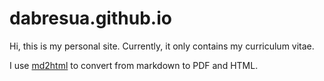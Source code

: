 # dabresua.github.io

Hi, this is my personal site. Currently, it only contains my curriculum vitae.

I use [md2html](https://github.com/dabresua/md2html) to convert from markdown to PDF and HTML.